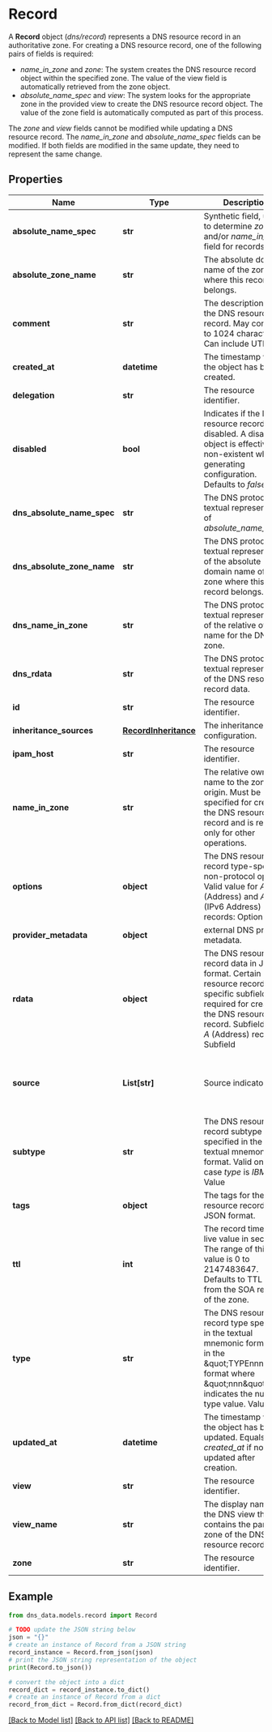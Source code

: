 # Record

A __Record__ object (_dns/record_) represents a DNS resource record in an authoritative zone.  For creating a DNS resource record, one of the following pairs of fields is required:<ul><li>_name_in_zone_ and _zone_: The system creates the DNS resource record object within the specified zone. The value of the view field is automatically retrieved from the zone object.</li><li>_absolute_name_spec_ and _view_: The system looks for the appropriate zone in the provided view to create the DNS resource record object. The value of the zone field is automatically computed as part of this process.</li></ul>  The _zone_ and _view_ fields cannot be modified while updating a DNS resource record. The _name_in_zone_ and _absolute_name_spec_ fields can be modified. If both fields are modified in the same update, they need to represent the same change.

## Properties

Name | Type | Description | Notes
------------ | ------------- | ------------- | -------------
**absolute_name_spec** | **str** | Synthetic field, used to determine _zone_ and/or _name_in_zone_ field for records. | [optional] [readonly] 
**absolute_zone_name** | **str** | The absolute domain name of the zone where this record belongs. | [optional] [readonly] 
**comment** | **str** | The description for the DNS resource record. May contain 0 to 1024 characters. Can include UTF-8. | [optional] 
**created_at** | **datetime** | The timestamp when the object has been created. | [optional] [readonly] 
**delegation** | **str** | The resource identifier. | [optional] [readonly] 
**disabled** | **bool** | Indicates if the DNS resource record is disabled. A disabled object is effectively non-existent when generating configuration.  Defaults to _false_. | [optional] 
**dns_absolute_name_spec** | **str** | The DNS protocol textual representation of _absolute_name_spec_. | [optional] [readonly] 
**dns_absolute_zone_name** | **str** | The DNS protocol textual representation of the absolute domain name of the zone where this record belongs. | [optional] [readonly] 
**dns_name_in_zone** | **str** | The DNS protocol textual representation of the relative owner name for the DNS zone. | [optional] [readonly] 
**dns_rdata** | **str** | The DNS protocol textual representation of the DNS resource record data. | [optional] [readonly] 
**id** | **str** | The resource identifier. | [optional] [readonly] 
**inheritance_sources** | [**RecordInheritance**](RecordInheritance.md) | The inheritance configuration. | [optional] 
**ipam_host** | **str** | The resource identifier. | [optional] [readonly] 
**name_in_zone** | **str** | The relative owner name to the zone origin. Must be specified for creating the DNS resource record and is read only for other operations. | [optional] 
**options** | **object** | The DNS resource record type-specific non-protocol options.  Valid value for _A_ (Address) and _AAAA_ (IPv6 Address) records:  Option     | Description -----------|----------------------------------------- create_ptr | A boolean flag which can be set to _true_ for POST operation to automatically create the corresponding PTR record. check_rmz  | A boolean flag which can be set to _true_ for POST operation to check the existence of reverse zone for creating the corresponding PTR record. Only applicable if the _create_ptr_ option is set to _true_.   Valid value for _PTR_ (Pointer) records:  Option     | Description -----------|---------------------------------------- address    | For GET operation it contains the IPv4 or IPv6 address represented by the PTR record.&lt;br&gt;&lt;br&gt;For POST and PATCH operations it can be used to create/update a PTR record based on the IP address it represents. In this case, in addition to the _address_ in the options field, need to specify the _view_ field. | | [optional] 
**provider_metadata** | **object** | external DNS provider metadata. | [optional] [readonly] 
**rdata** | **object** | The DNS resource record data in JSON format. Certain DNS resource record-specific subfields are required for creating the DNS resource record.    Subfields for _A_ (Address) record:  Subfield | Description                           |Required ---------|---------------------------------------|-------- address  | The IPv4 address of the host.&lt;br&gt;&lt;br&gt; | Yes  Subfields for _AAAA_ (IPv6 Address) record:  Subfield | Description                           | Required ---------|---------------------------------------|--------- address  | The IPv6 address of the host.&lt;br&gt;&lt;br&gt; | Yes  Subfields for _CAA_ (Certification Authority Authorization) record:  Subfield | Description                           | Required ---------|---------------------------------------|--------- flags    | An unsigned 8-bit integer which specifies the CAA record flags. RFC 6844 defines one (highest) bit in flag octet, remaining bits are deferred for future use. This bit is referenced as _Critical_. When the bit is set (flag value &#x3D;&#x3D; 128), issuers must not issue certificates in case CAA records contain unknown property tags.&lt;br&gt;&lt;br&gt;Defaults to 0.&lt;br&gt;&lt;br&gt; | No tag      | The CAA record property tag string which indicates the type of CAA record. The following property tags are defined by RFC 6844:&lt;ul&gt;&lt;li&gt;_issue_: Used to explicitly authorize CA to issue certificates for the domain in which the property is published.&lt;/li&gt;&lt;li&gt;_issuewild_: Used to explicitly authorize a single CA to issue wildcard certificates for the domain in which the property is published.&lt;/li&gt;&lt;li&gt;_iodef_: Used to specify an email address or URL to report invalid certificate requests or issuers’ certificate policy violations.&lt;/li&gt;&lt;/ul&gt;Note: _issuewild_ type takes precedence over _issue_.&lt;br&gt;&lt;br&gt; | Yes value    | A string which contains the CAA record property value.&lt;br&gt;&lt;br&gt;Specifies the CA who is authorized to issue a certificate for the domain if the CAA record property tag is _issue_ or _issuewild_.&lt;br&gt;&lt;br&gt; Specifies the URL/email address to report CAA policy violation for the domain if the CAA record property tag is _iodef_.&lt;br&gt;&lt;br&gt; | Yes  Subfields for _CNAME_ (Canonical Name) record:  Subfield | Description                           | Required ---------|---------------------------------------|--------- cname    | A domain name which specifies the canonical or primary name for the owner. The owner name is an alias. Can be empty.&lt;br&gt;&lt;br&gt; | Yes  Subfields for _DNAME_ (Delegation Name) record:  Subfield | Description                           | Required ---------|---------------------------------------|--------- target   | The target domain name to which the zone will be mapped. Can be empty.&lt;br&gt;&lt;br&gt; | Yes  Subfields for _DHCID_ (DHCP Identifier) record:  Subfield | Description                           | Required ---------|---------------------------------------|--------- dhcid    | The Base64 encoded string which contains DHCP client information.&lt;br&gt;&lt;br&gt; | Yes  Subfields for _MX_ (Mail Exchanger) record:  Subfield   | Description                       | Required -----------|-----------------------------------|--------- exchange   | A domain name which specifies a host willing to act as a mail exchange for the owner name.&lt;br&gt;&lt;br&gt; | Yes preference | An unsigned 16-bit integer which specifies the preference given to this RR among others at the same owner. Lower values are preferred. The range of the value is 0 to 65535. &lt;br&gt;&lt;br&gt; | Yes  Subfields for _NAPTR_ (Naming Authority Pointer) record:  Subfield    | Description                         | Required ------------|-------------------------------------|--------- flags       | A character string containing flags to control aspects of the rewriting and interpretation of the fields in the DNS resource record. The flags that are currently used are: &lt;ul&gt;&lt;li&gt; __U__: Indicates that the output maps to a URI (Uniform Record Identifier). &lt;/li&gt;&lt;li&gt; __S__: Indicates that the output is a domain name that has at least one SRV record. The DNS client must then send a query for the SRV record of the resulting domain name. &lt;/li&gt;&lt;li&gt; __A__: Indicates that the output is a domain name that has at least one A or AAAA record. The DNS client must then send a query for the A or AAAA record of the resulting domain name. &lt;/li&gt;&lt;li&gt; __P__: Indicates that the protocol specified in the _services_ field defines the next step or phase. &lt;/li&gt;&lt;/ul&gt; | No order       | A 16-bit unsigned integer specifying the order in which the NAPTR records must be processed. Low numbers are processed before high numbers, and once a NAPTR is found whose rule \&quot;matches\&quot; the target, the client must not consider any NAPTRs with a higher value for order (except as noted below for the \&quot;flags\&quot; field. The range of the value is 0 to 65535. &lt;br&gt;&lt;br&gt; | Yes preference  |A 16-bit unsigned integer that specifies the order in which NAPTR records with equal \&quot;order\&quot; values should be processed, low numbers being processed before high numbers. This is similar to the preference field in an MX record, and is used so domain administrators can direct clients towards more capable hosts or lighter weight protocols. A client may look at records with higher preference values if it has a good reason to do so such as not understanding the preferred protocol or service. The range of the value is 0 to 65535.&lt;br&gt;&lt;br&gt; | Yes regexp      | A string containing a substitution expression that is applied to the original string held by the client in order to construct the next domain name to lookup.&lt;br&gt;&lt;br&gt;Defaults to none.&lt;br&gt;&lt;br&gt; | No replacement | The next name to query for NAPTR, SRV, or address records depending on the value of the _flags_ field. This can be an absolute or relative domain name. Can be empty.&lt;br&gt;&lt;br&gt; | Yes services | Specifies the service(s) available down this rewrite path. It may also specify the particular protocol that is used to talk with a service. A protocol must be specified if the flags field states that the NAPTR is terminal. If a protocol is specified, but the flags field does not state that the NAPTR is terminal, the next lookup must be for a NAPTR. The client may choose not to perform the next lookup if the protocol is unknown, but that behavior must not be relied upon.&lt;br&gt;&lt;br&gt;The service field may take any of the values below (using the Augmented BNF of RFC 2234):&lt;br&gt;&lt;br&gt;service_field &#x3D; [ [protocol] *(\&quot;+\&quot; rs)]&lt;br&gt;protocol &#x3D; ALPHA * 31 ALPHANUM&lt;br&gt;rs &#x3D; ALPHA * 31 ALPHANUM&lt;br&gt;&lt;br&gt;The protocol and rs fields are limited to 32 characters and must start with an alphabetic character.&lt;br&gt;&lt;br&gt; For example, an optional protocol specification followed by 0 or more resolution services. Each resolution service is indicated by an initial &#39;+&#39; character.&lt;br&gt;&lt;br&gt; Note that the empty string is also a valid service field.  This will typically be seen at the beginning of a series of rules, when it is impossible to know what services and protocols will be offered by a particular service.&lt;br&gt;&lt;br&gt; The actual format of the service request and response will be determined by the resolution protocol. Protocols need not offer all services. The labels for service requests shall be formed from the set of characters [A-Z0-9]. The case of the alphabetic characters is not significant.&lt;br&gt;&lt;br&gt; | Yes  Subfields for _NS_ (Name Server) record:  Subfield | Description                         | Required ---------|-------------------------------------|--------- dname    | A domain-name which specifies a host which should be authoritative for the specified class and domain. Can be absolute or relative domain name and include UTF-8. &lt;br&gt;&lt;br&gt; | Yes  Subfields for _PTR_ (Pointer) record:  Subfield | Description                         | Required ---------|-------------------------------------|--------- dname    | A domain name which points to some location in the domain name space. Can be absolute or relative domain name and include UTF-8. &lt;br&gt;&lt;br&gt; | Yes  Subfields for _SOA_ (Start of Authority) record:  Subfield     | Description                         | Required ------------ |-------------------------------------|--------- expire       | The time interval in seconds after which zone data will expire and secondary server stops answering requests for the zone.&lt;br&gt;&lt;br&gt; | No mname        | The domain name for the master server for the zone. Can be absolute or relative domain name.&lt;br&gt;&lt;br&gt; | Yes negative_ttl | The time interval in seconds for which name servers can cache negative responses for zone. &lt;br&gt;&lt;br&gt;Defaults to 900 seconds (15 minutes).&lt;br&gt;&lt;br&gt; | No refresh      | The time interval in seconds that specifies how often secondary servers need to send a message to the primary server for a zone to check that their data is current, and retrieve fresh data if it is not.&lt;br&gt;&lt;br&gt;Defaults to 10800 seconds (3 hours).&lt;br&gt;&lt;br&gt; | No retry        | The time interval in seconds for which the secondary server will wait before attempting to recontact the primary server after a connection failure occurs.&lt;br&gt;&lt;br&gt;Defaults to 3600 seconds (1 hour).&lt;br&gt;&lt;br&gt; | No rname        | The domain name which specifies the mailbox of the person responsible for this zone. &lt;br&gt;&lt;br&gt; | No serial       | An unsigned 32-bit integer that specifies the serial number of the zone. Used to indicate that zone data was updated, so the secondary name server can initiate zone transfer. The range of the value is 0 to 4294967295. &lt;br&gt;&lt;br&gt; | No  Subfields for _SRV_ (Service) record:  Subfield | Description                         | Required ---------|-------------------------------------|--------- port     | An unsigned 16-bit integer which specifies the port on this target host of this service. The range of the value is 0 to 65535. This is often as specified in Assigned Numbers but need not be.&lt;br&gt;&lt;br&gt; | Yes priority | An unsigned 16-bit integer which specifies the priority of this target host. The range of the value is 0 to 65535. A client must attempt to contact the target host with the lowest-numbered priority it can reach. Target hosts with the same priority should be tried in an order defined by the _weight_ field.&lt;br&gt;&lt;br&gt;| Yes target   | The domain name of the target host. There must be one or more address records for this name, the name must not be an alias (in the sense of RFC 1034 or RFC 2181).&lt;br&gt;&lt;br&gt;A target of \&quot;.\&quot; means that the service is decidedly not available at this domain. | Yes weight   | An unsigned 16-bit integer which specifies a relative weight for entries with the same priority. The range of the value is 0 to 65535. Larger weights should be given a proportionately higher probability of being selected. Domain administrators should use weight 0 when there isn&#39;t any server selection to do, to make the RR easier to read for humans (less noisy). In the presence of records containing weights greater than 0, records with weight 0 should have a very small chance of being selected.&lt;br&gt;&lt;br&gt;In the absence of a protocol whose specification calls for the use of other weighting information, a client arranges the SRV RRs of the same priority in the order in which target hosts, specified by the SRV RRs, will be contacted.&lt;br&gt;&lt;br&gt;Defaults to 0.&lt;br&gt;&lt;br&gt;| No  Subfields for _TXT_ (Text) record:  Subfield | Description                         | Required ---------|-------------------------------------|--------- text     | The semantics of the text depends on the domain where it is found.&lt;br&gt;&lt;br&gt; | No  Generic record can be used to represent any DNS resource record not listed above.  Subfields for a generic record consist of a list of struct subfields, each having the following sub-subfields: Sub-subfield | Description                        | Required -------------|------------------------------------|--------- type         | Following types are supported:&lt;ul&gt;&lt;li&gt;_8BIT_: Unsigned 8-bit integer. &lt;/li&gt;&lt;li&gt; _16BIT_: Unsigned 16-bit integer. &lt;/li&gt;&lt;li&gt; _32BIT_: Unsigned 32-bit integer. &lt;/li&gt;&lt;li&gt; _IPV6_: IPv6 address. For example, \&quot;abcd:123::abcd\&quot;. &lt;/li&gt;&lt;li&gt; _IPV4_: IPv4 address. For example, \&quot;1.1.1.1\&quot;. &lt;/li&gt;&lt;li&gt; _DomainName_: Domain name (absolute or relative). &lt;/li&gt;&lt;li&gt; _TEXT_: ASCII text. &lt;/li&gt;&lt;li&gt; _BASE64_: Base64 encoded binary data. &lt;/li&gt;&lt;li&gt; _HEX_: Hex encoded binary data. &lt;/li&gt;&lt;li&gt;_PRESENTATION_: Presentation is a standard textual form of record data, as shown in a standard master zone file. &lt;br&gt;&lt;br&gt; For example, an IPSEC RDATA could be specified using the PRESENTATION type field whose value is \&quot;10 1 2 192.0.2.38 AQNRU3mG7TVTO2BkR47usntb102uFJtugbo6BSGvgqt4AQ&#x3D;&#x3D;\&quot;, instead of a sequence of the following subfields: &lt;ul&gt;&lt;li&gt; 8BIT: value&#x3D;10 &lt;/li&gt;&lt;li&gt; 8BIT: value&#x3D;1 &lt;/li&gt;&lt;li&gt; 8BIT: value&#x3D;2 &lt;/li&gt;&lt;li&gt; IPV4: value&#x3D;\&quot;192.0.2.38\&quot; &lt;/li&gt;&lt;li&gt; BASE64 (without _length_kind_ sub-subfield): value&#x3D;\&quot;AQNRU3mG7TVTO2BkR47usntb102uFJtugbo6BSGvgqt4AQ&#x3D;&#x3D;\&quot; &lt;/li&gt;&lt;/ul&gt;&lt;/li&gt;&lt;/ul&gt;If type is _PRESENTATION_, only one struct subfield can be specified. &lt;br&gt;&lt;br&gt; | Yes length_kind  | A string indicating the size in bits of a sub-subfield that is prepended to the value and encodes the length of the value. Valid values are:&lt;ul&gt;&lt;li&gt;_8_: If _type_ is _ASCII_ or _BASE64_. &lt;/li&gt;&lt;li&gt;_16_: If _type_ is _HEX_.&lt;/li&gt;&lt;/ul&gt;Defaults to none. &lt;br&gt;&lt;br&gt;| Only required for some types. value        | A string representing the value for the sub-subfield | Yes | 
**source** | **List[str]** | Source indicator                    | Description ------------------------------------|-------------------------------- _STATIC_                            |  Record was created manually by API call to _dns/record_. Valid for all record types except _SOA_. _SYSTEM_                            |  Record was created automatically based on name server assignment. Valid for _SOA_, _NS_, _A_, _AAAA_, and _PTR_ record types. _DYNAMIC_                           |  Record was created dynamically by performing dynamic update. Valid for all record types except _SOA_. _DELEGATED_                         |  Record was created automatically based on delegation servers assignment. Always extends the _SYSTEM_ bit. Valid for _NS_, _A_, _AAAA_, and _PTR_ record types. _DTC_                               |  Record was created automatically based on the DTC configuration. Always extends the _SYSTEM_ bit. Valid only for _IBMETA_ record type with _LBDN_ subtype. _STATIC_, _SYSTEM_                  |  Record was created manually by API call but it is obfuscated by record generated based on name server assignment. _DYNAMIC_, _SYSTEM_                 |  Record was created dynamically by DDNS but it is obfuscated by record generated based on name server assignment. _DELEGATED_, _SYSTEM_               |  Record was created automatically based on delegation servers assignment. _SYSTEM_ will always accompany _DELEGATED_. _DTC_, _SYSTEM_                     |  Record was created automatically based on the DTC configuration. _SYSTEM_ will always accompany _DTC_. _STATIC_, _SYSTEM_, _DELEGATED_     |  Record was created manually by API call but it is obfuscated by record generated based on name server assignment as a result of creating a delegation. _DYNAMIC_, _SYSTEM_, _DELEGATED_    |  Record was created dynamically by DDNS but it is obfuscated by record generated based on name server assignment as a result of creating a delegation. | [optional] [readonly] 
**subtype** | **str** | The DNS resource record subtype specified in the textual mnemonic format. Valid only in case _type_ is _IBMETA_.  Value | Numeric Type | Description ------|--------------|--------------------------------------------- | 0            | Default value LBDN  | 1            | LBDN record | [optional] [readonly] 
**tags** | **object** | The tags for the DNS resource record in JSON format. | [optional] 
**ttl** | **int** | The record time to live value in seconds. The range of this value is 0 to 2147483647.  Defaults to TTL value from the SOA record of the zone. | [optional] 
**type** | **str** | The DNS resource record type specified in the textual mnemonic format or in the \&quot;TYPEnnn\&quot; format where \&quot;nnn\&quot; indicates the numeric type value.  Value  | Numeric Type | Description -------|--------------|--------------------------------------------- A      | 1            | Address record AAAA   | 28           | IPv6 Address record CAA    | 257          | Certification Authority Authorization record CNAME  | 5            | Canonical Name record DNAME  | 39           | Delegation Name record DHCID  | 49           | DHCP Identifier record MX     | 15           | Mail Exchanger record NAPTR  | 35           | Naming Authority Pointer record NS     | 2            | Name Server record PTR    | 12           | Pointer record SOA    | 6            | Start of Authority record SRV    | 33           | Service record TXT    | 16           | Text record IBMETA | 65536        | Infoblox meta records, not valid for DNS protocol (read-only) | [optional] 
**updated_at** | **datetime** | The timestamp when the object has been updated. Equals to _created_at_ if not updated after creation. | [optional] [readonly] 
**view** | **str** | The resource identifier. | [optional] 
**view_name** | **str** | The display name of the DNS view that contains the parent zone of the DNS resource record. | [optional] [readonly] 
**zone** | **str** | The resource identifier. | [optional] 

## Example

```python
from dns_data.models.record import Record

# TODO update the JSON string below
json = "{}"
# create an instance of Record from a JSON string
record_instance = Record.from_json(json)
# print the JSON string representation of the object
print(Record.to_json())

# convert the object into a dict
record_dict = record_instance.to_dict()
# create an instance of Record from a dict
record_from_dict = Record.from_dict(record_dict)
```
[[Back to Model list]](../README.md#documentation-for-models) [[Back to API list]](../README.md#documentation-for-api-endpoints) [[Back to README]](../README.md)



